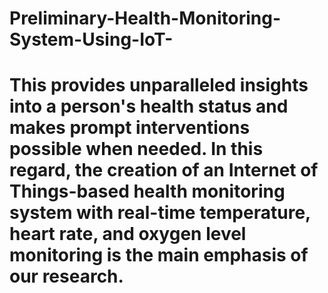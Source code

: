 # Preliminary-Health-Monitoring-System-Using-IoT-
# This provides unparalleled insights into a person's health status and makes prompt interventions possible when needed. In this regard, the creation of an Internet of Things-based health monitoring system with real-time temperature, heart rate, and oxygen level monitoring is the main emphasis of our research.
